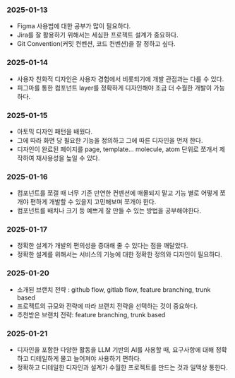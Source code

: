 ### 2025-01-13

- Figma 사용법에 대한 공부가 많이 필요하다.
- Jira를 잘 활용하기 위해서는 세심한 프로젝트 설계가 중요하다.
- Git Convention(커밋 컨벤션, 코드 컨벤션)을 잘 정하고 싶다.

### 2025-01-14

- 사용자 친화적 디자인은 사용자 경험에서 비롯되기에 개발 관점과는 다를 수 있다.
- 피그마를 통한 컴포넌트 layer를 정확하게 디자인해야 조금 더 수월한 개발이 가능하다.

### 2025-01-15

- 아토믹 디자인 패턴을 배웠다.
- 그에 따라 화면 당 필요한 기능을 정의하고 그에 따른 디자인을 먼저 한다.
- 디자인이 완료된 페이지를 page, template... molecule, atom 단위로 쪼개서 제작하여 재사용성을 높일 수 있다.

### 2025-01-16

- 컴포넌트를 쪼갤 때 너무 기존 만연한 컨벤션에 매몰되지 말고 기능 별로 어떻게 쪼개야 편하게 개발할 수 있을지 고민해보며 쪼개야 한다.
- 컴포넌트를 배치나 크기 등 예쁘게 잘 만들 수 있는 방법을 공부해야한다.

### 2025-01-17

- 정확한 설계가 개발의 편의성을 증대해 줄 수 있다는 점을 깨달았다.
- 정확한 설계를 위해서는 서비스의 기능에 대한 정확한 정의와 디자인이 필요하다.

### 2025-01-20

- 소개된 브랜치 전략 : github flow, gitlab flow, feature branching, trunk based
- 프로젝트의 규모와 전략에 따라 브랜치 전략을 선택하는 것이 중요하다.
- 추천받은 브랜치 전략: feature branching, trunk based

### 2025-01-21

- 디자인을 포함한 다양한 활동을 LLM 기반의 AI를 사용할 때, 요구사항에 대해 정확하고 디테일하게 물고 늘어져야 사용하기 편하다.
- 정확하고 디테일한 디자인과 설계가 수월한 프로젝트를 만드는 것과 일맥상 통한다.